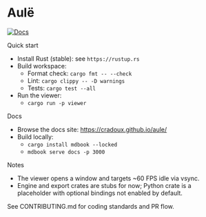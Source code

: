 # Aulë

[![Docs](https://img.shields.io/badge/Docs-GitHub%20Pages-blue)](https://cradoux.github.io/aule/)

Quick start

- Install Rust (stable): see `https://rustup.rs`
- Build workspace:
  - Format check: `cargo fmt -- --check`
  - Lint: `cargo clippy -- -D warnings`
  - Tests: `cargo test --all`
- Run the viewer:
  - `cargo run -p viewer`

Docs

- Browse the docs site: https://cradoux.github.io/aule/
- Build locally:
  - `cargo install mdbook --locked`
  - `mdbook serve docs -p 3000`

Notes

- The viewer opens a window and targets ~60 FPS idle via vsync.
- Engine and export crates are stubs for now; Python crate is a placeholder with optional bindings not enabled by default.

See CONTRIBUTING.md for coding standards and PR flow.

